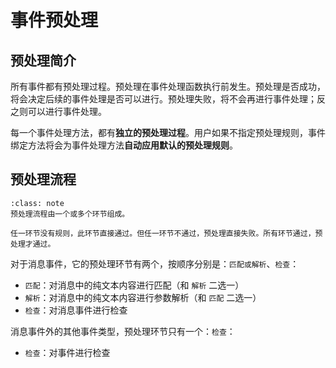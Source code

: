 # 事件预处理

## 预处理简介

所有事件都有预处理过程。预处理在事件处理函数执行前发生。预处理是否成功，将会决定后续的事件处理是否可以进行。预处理失败，将不会再进行事件处理；反之则可以进行事件处理。

每一个事件处理方法，都有**独立的预处理过程**。用户如果不指定预处理规则，事件绑定方法将会为事件处理方法**自动应用默认的预处理规则**。

## 预处理流程

```{admonition} 相关知识
:class: note
预处理流程由一个或多个环节组成。

任一环节没有规则，此环节直接通过。但任一环节不通过，预处理直接失败。所有环节通过，预处理才通过。
```

对于消息事件，它的预处理环节有两个，按顺序分别是：`匹配或解析`、`检查`：

- `匹配`：对消息中的纯文本内容进行匹配（和 `解析` 二选一）
- `解析`：对消息中的纯文本内容进行参数解析（和 `匹配` 二选一）
- `检查`：对消息事件进行检查

消息事件外的其他事件类型，预处理环节只有一个：`检查`：

- `检查`：对事件进行检查
